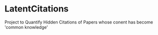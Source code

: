 # LatentCitations
Project to Quantify Hidden Citations of Papers whose conent has become 'common knowledge' 
